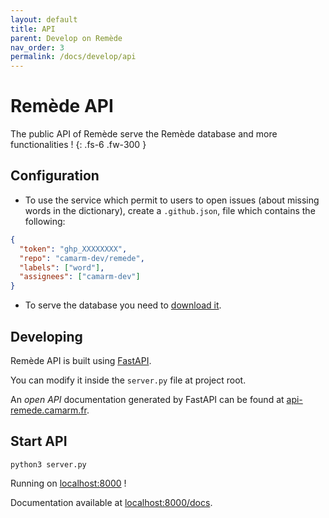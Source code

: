 ```yaml
---
layout: default
title: API
parent: Develop on Remède
nav_order: 3
permalink: /docs/develop/api
---
```


# Remède API
The public API of Remède serve the Remède database and more functionalities !
{: .fs-6 .fw-300 }

## Configuration

- To use the service which permit to users to open issues (about missing words in the dictionary), create a `.github.json`, file which contains the following:
```json
{
  "token": "ghp_XXXXXXXX",
  "repo": "camarm-dev/remede",
  "labels": ["word"],
  "assignees": ["camarm-dev"]
}
```

- To serve the database you need to [download it](https://docs.remede.camarm.fr/docs/develop/setup#fetch-database).

## Developing

Remède API is built using [FastAPI](https://fastapi.tiangolo.com/).

You can modify it inside the `server.py` file at project root.

An _open API_ documentation generated by FastAPI can be found at [api-remede.camarm.fr](https://api-remede.camarm.fr/docs).

## Start API

```shell
python3 server.py
```
Running on [localhost:8000](http:/localhost:8000) !

Documentation available at [localhost:8000/docs](http:/localhost:8000/docs).
